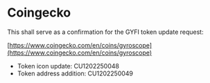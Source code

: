 # Coingecko

This shall serve as a confirmation for the GYFI token update request:

[https://www.coingecko.com/en/coins/gyroscope](https://www.coingecko.com/en/coins/gyroscope)



* Token icon update: CU1202250048
* Token address addition: CU1202250049
